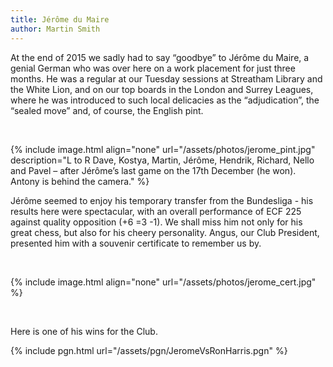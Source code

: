 ```yaml
---
title: Jérôme du Maire
author: Martin Smith
---
```


At the end of 2015 we sadly had to say “goodbye” to Jérôme du Maire, a genial German who was over here on a work placement for just three months. He was a regular at our Tuesday sessions at Streatham Library and the White Lion, and on our top boards in the London and Surrey Leagues, where he was introduced to such local delicacies as the “adjudication”, the “sealed move” and, of course, the English pint.

<br/>

{% include image.html align="none" url="/assets/photos/jerome_pint.jpg" description="L to R Dave, Kostya, Martin, Jérôme, Hendrik, Richard, Nello and Pavel – after Jérôme’s last game on the 17th December (he won). Antony is behind the camera." %}


Jérôme seemed to enjoy his temporary transfer from the Bundesliga - his results here were spectacular, with an overall performance of ECF 225 against quality opposition (+6 =3 -1). We shall miss him not only for his great chess, but also for his cheery personality. Angus, our Club President, presented him with a souvenir certificate to remember us by.

<br/>

{% include image.html align="none" url="/assets/photos/jerome_cert.jpg" %}

<br/>

Here is one of his wins for the Club.

{% include pgn.html url="/assets/pgn/JeromeVsRonHarris.pgn" %}

<div class="col-md-12">
<br/><br/>
</div>
